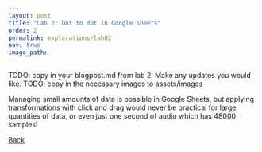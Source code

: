 ```yaml
---
layout: post
title: "Lab 2: Dot to dot in Google Sheets"
order: 2
permalink: explorations/lab02
nav: true
image_path: 
---
```


TODO: copy in your blogpost.md from lab 2. Make any updates you would like.
TODO: copy in the necessary images to assets/images

Managing small amounts of data is possible in Google Sheets, but
applying transformations with click and drag would never be practical
for large quantities of data, or even just one second of audio which
has 48000 samples!

[Back](/explorations.html/)

